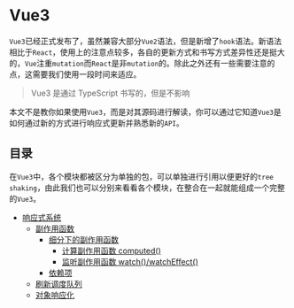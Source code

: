 # Vue3

`Vue3`已经正式发布了，虽然兼容大部分`Vue2`语法，但是新增了`hook`语法。新语法相比于`React`，使用上的注意点较多，各自的更新方式和书写方式差异性还是挺大的，`Vue`注重`mutation`而`React`是非`mutation`的。除此之外还有一些需要注意的点，这需要我们使用一段时间来适应。

> Vue3 是通过 TypeScript 书写的，但是不影响

本文不是教你如果使用`Vue3`，而是对其源码进行解读，你可以通过它知道`Vue3`是如何通过新的方式进行响应式更新并熟悉新的`API`。

## 目录

在`Vue3`中，各个模块都被区分为单独的包，可以单独进行引用以便更好的`tree shaking`，由此我们也可以分别来看看各个模块，在整合在一起就能组成一个完整的`Vue3`。

- [响应式系统](<./Reactivity(响应式系统)/README.md>)
  - [副作用函数](<./Reactivity(响应式系统)/effect(副作用函数)/README.md>)
    - [细分下的副作用函数](<./Reactivity(响应式系统)/effect(副作用函数)/specialEffect(特殊副作用函数)/README.md>)
      - [计算副作用函数 computed()](<./Reactivity(响应式系统)/effect(副作用函数)/specialEffect(特殊副作用函数)/computed/README.md>)
      - [监听副作用函数 watch()/watchEffect()](<./Reactivity(响应式系统)/effect(副作用函数)/specialEffect(特殊副作用函数)/watch/README.md>)
    - [依赖项](<./Reactivity(响应式系统)/effect(副作用函数)/dep(依赖项)/README.md>)
  - [刷新调度队列](<./Reactivity(响应式系统)/flush-scheduler(刷新调度队列)/README.md>)
  - [对象响应化](<./Reactivity(响应式系统)/reactive(对象响应化)/README.md>)
